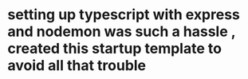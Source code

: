 # setting up typescript with express and nodemon was such a hassle , created this startup template to avoid all that trouble
